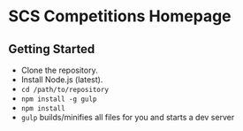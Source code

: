 # SCS Competitions Homepage

## Getting Started

- Clone the repository.
- Install Node.js (latest).
- `cd /path/to/repository`
- `npm install -g gulp`
- `npm install`
- `gulp` builds/minifies all files for you and starts a dev server

